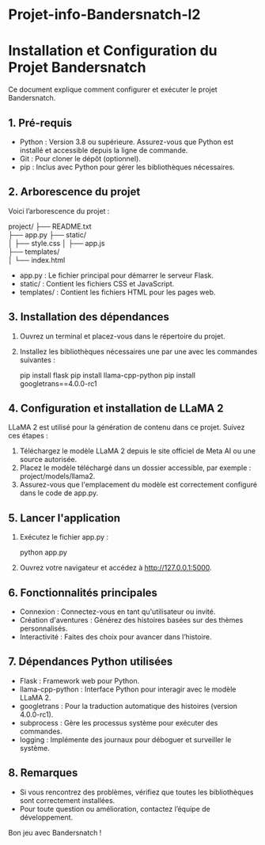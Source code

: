 # Projet-info-Bandersnatch-l2
# Installation et Configuration du Projet Bandersnatch

Ce document explique comment configurer et exécuter le projet Bandersnatch.

## 1. Pré-requis

- Python : Version 3.8 ou supérieure. Assurez-vous que Python est installé et accessible depuis la ligne de commande.
- Git : Pour cloner le dépôt (optionnel).
- pip : Inclus avec Python pour gérer les bibliothèques nécessaires.

## 2. Arborescence du projet

Voici l’arborescence du projet :

project/                                                                        ├── README.txt    
├── app.py 
├── static/  
│   ├── style.css
│   ├── app.js  
├── templates/  
│   └── index.html  


- app.py : Le fichier principal pour démarrer le serveur Flask.
- static/ : Contient les fichiers CSS et JavaScript.
- templates/ : Contient les fichiers HTML pour les pages web.

## 3. Installation des dépendances

1. Ouvrez un terminal et placez-vous dans le répertoire du projet.
2. Installez les bibliothèques nécessaires une par une avec les commandes suivantes :

   pip install flask
   pip install llama-cpp-python
   pip install googletrans==4.0.0-rc1
   

## 4. Configuration et installation de LLaMA 2

LLaMA 2 est utilisé pour la génération de contenu dans ce projet. Suivez ces étapes :

1. Téléchargez le modèle LLaMA 2 depuis le site officiel de Meta AI ou une source autorisée.
2. Placez le modèle téléchargé dans un dossier accessible, par exemple : project/models/llama2.
3. Assurez-vous que l'emplacement du modèle est correctement configuré dans le code de app.py.

## 5. Lancer l'application

1. Exécutez le fichier app.py :
   
   python app.py
   
2. Ouvrez votre navigateur et accédez à http://127.0.0.1:5000.

## 6. Fonctionnalités principales

- Connexion : Connectez-vous en tant qu'utilisateur ou invité.
- Création d'aventures : Générez des histoires basées sur des thèmes personnalisés.
- Interactivité : Faites des choix pour avancer dans l’histoire.

## 7. Dépendances Python utilisées

- Flask : Framework web pour Python.
- llama-cpp-python : Interface Python pour interagir avec le modèle LLaMA 2.
- googletrans : Pour la traduction automatique des histoires (version 4.0.0-rc1).
- subprocess : Gère les processus système pour exécuter des commandes.
- logging : Implémente des journaux pour déboguer et surveiller le système.

## 8. Remarques

- Si vous rencontrez des problèmes, vérifiez que toutes les bibliothèques sont correctement installées.
- Pour toute question ou amélioration, contactez l’équipe de développement.

Bon jeu avec Bandersnatch !
